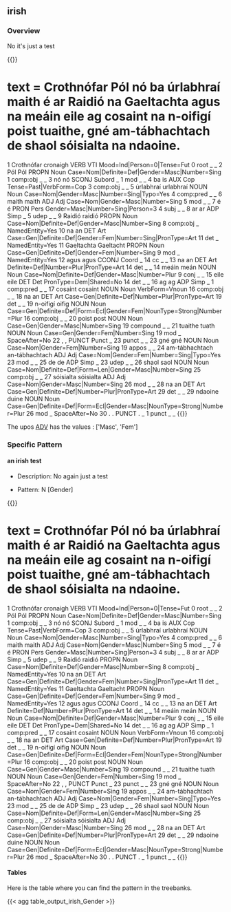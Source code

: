 ## irish

### Overview

 No it's just a test 

{{<conll>}} 
# text = Crothnófar Pól nó ba úrlabhraí maith é ar Raidió na Gaeltachta agus na meáin eile ag cosaint na n-oifigí poist tuaithe, gné am-tábhachtach de shaol sóisialta na ndaoine.
1	Crothnófar	cronaigh	VERB	VTI	Mood=Ind|Person=0|Tense=Fut	0	root	_	_
2	Pól	Pól	PROPN	Noun	Case=Nom|Definite=Def|Gender=Masc|Number=Sing	1	comp:obj	_	_
3	nó	nó	SCONJ	Subord	_	1	mod	_	_
4	ba	is	AUX	Cop	Tense=Past|VerbForm=Cop	3	comp:obj	_	_
5	úrlabhraí	urlabhraí	NOUN	Noun	Case=Nom|Gender=Masc|Number=Sing|Typo=Yes	4	comp:pred	_	_
6	maith	maith	ADJ	Adj	Case=Nom|Gender=Masc|Number=Sing	5	mod	_	_
7	é	é	PRON	Pers	Gender=Masc|Number=Sing|Person=3	4	subj	_	_
8	ar	ar	ADP	Simp	_	5	udep	_	_
9	Raidió	raidió	PROPN	Noun	Case=Nom|Definite=Def|Gender=Masc|Number=Sing	8	comp:obj	_	NamedEntity=Yes
10	na	an	DET	Art	Case=Gen|Definite=Def|Gender=Fem|Number=Sing|PronType=Art	11	det	_	NamedEntity=Yes
11	Gaeltachta	Gaeltacht	PROPN	Noun	Case=Gen|Definite=Def|Gender=Fem|Number=Sing	9	mod	_	NamedEntity=Yes
12	agus	agus	CCONJ	Coord	_	14	cc	_	_
13	na	an	DET	Art	Definite=Def|Number=Plur|PronType=Art	14	det	_	_
14	meáin	meán	NOUN	Noun	Case=Nom|Definite=Def|Gender=Masc|Number=Plur	9	conj	_	_
15	eile	eile	DET	Det	PronType=Dem|Shared=No	14	det	_	_
16	ag	ag	ADP	Simp	_	1	comp:pred	_	_
17	cosaint	cosaint	NOUN	Noun	VerbForm=Vnoun	16	comp:obj	_	_
18	na	an	DET	Art	Case=Gen|Definite=Def|Number=Plur|PronType=Art	19	det	_	_
19	n-oifigí	oifig	NOUN	Noun	Case=Gen|Definite=Def|Form=Ecl|Gender=Fem|NounType=Strong|Number=Plur	16	comp:obj	_	_
20	poist	post	NOUN	Noun	Case=Gen|Gender=Masc|Number=Sing	19	compound	_	_
21	tuaithe	tuath	NOUN	Noun	Case=Gen|Gender=Fem|Number=Sing	19	mod	_	SpaceAfter=No
22	,	,	PUNCT	Punct	_	23	punct	_	_
23	gné	gné	NOUN	Noun	Case=Nom|Gender=Fem|Number=Sing	19	appos	_	_
24	am-tábhachtach	an-tábhachtach	ADJ	Adj	Case=Nom|Gender=Fem|Number=Sing|Typo=Yes	23	mod	_	_
25	de	de	ADP	Simp	_	23	udep	_	_
26	shaol	saol	NOUN	Noun	Case=Nom|Definite=Def|Form=Len|Gender=Masc|Number=Sing	25	comp:obj	_	_
27	sóisialta	sóisialta	ADJ	Adj	Case=Nom|Gender=Masc|Number=Sing	26	mod	_	_
28	na	an	DET	Art	Case=Gen|Definite=Def|Number=Plur|PronType=Art	29	det	_	_
29	ndaoine	duine	NOUN	Noun	Case=Gen|Definite=Def|Form=Ecl|Gender=Masc|NounType=Strong|Number=Plur	26	mod	_	SpaceAfter=No
30	.	.	PUNCT	.	_	1	punct	_	_
{{</conll>}}

 The upos [ADV](docs/general_guideline/Upos/ADV.md) has the values : ['Masc', 'Fem']


### Specific Pattern

#### an irish test 

- Description: No again just a test

- Pattern: N [Gender]


{{<conll>}}
# text = Crothnófar Pól nó ba úrlabhraí maith é ar Raidió na Gaeltachta agus na meáin eile ag cosaint na n-oifigí poist tuaithe, gné am-tábhachtach de shaol sóisialta na ndaoine.
1	Crothnófar	cronaigh	VERB	VTI	Mood=Ind|Person=0|Tense=Fut	0	root	_	_
2	Pól	Pól	PROPN	Noun	Case=Nom|Definite=Def|Gender=Masc|Number=Sing	1	comp:obj	_	_
3	nó	nó	SCONJ	Subord	_	1	mod	_	_
4	ba	is	AUX	Cop	Tense=Past|VerbForm=Cop	3	comp:obj	_	_
5	úrlabhraí	urlabhraí	NOUN	Noun	Case=Nom|Gender=Masc|Number=Sing|Typo=Yes	4	comp:pred	_	_
6	maith	maith	ADJ	Adj	Case=Nom|Gender=Masc|Number=Sing	5	mod	_	_
7	é	é	PRON	Pers	Gender=Masc|Number=Sing|Person=3	4	subj	_	_
8	ar	ar	ADP	Simp	_	5	udep	_	_
9	Raidió	raidió	PROPN	Noun	Case=Nom|Definite=Def|Gender=Masc|Number=Sing	8	comp:obj	_	NamedEntity=Yes
10	na	an	DET	Art	Case=Gen|Definite=Def|Gender=Fem|Number=Sing|PronType=Art	11	det	_	NamedEntity=Yes
11	Gaeltachta	Gaeltacht	PROPN	Noun	Case=Gen|Definite=Def|Gender=Fem|Number=Sing	9	mod	_	NamedEntity=Yes
12	agus	agus	CCONJ	Coord	_	14	cc	_	_
13	na	an	DET	Art	Definite=Def|Number=Plur|PronType=Art	14	det	_	_
14	meáin	meán	NOUN	Noun	Case=Nom|Definite=Def|Gender=Masc|Number=Plur	9	conj	_	_
15	eile	eile	DET	Det	PronType=Dem|Shared=No	14	det	_	_
16	ag	ag	ADP	Simp	_	1	comp:pred	_	_
17	cosaint	cosaint	NOUN	Noun	VerbForm=Vnoun	16	comp:obj	_	_
18	na	an	DET	Art	Case=Gen|Definite=Def|Number=Plur|PronType=Art	19	det	_	_
19	n-oifigí	oifig	NOUN	Noun	Case=Gen|Definite=Def|Form=Ecl|Gender=Fem|NounType=Strong|Number=Plur	16	comp:obj	_	_
20	poist	post	NOUN	Noun	Case=Gen|Gender=Masc|Number=Sing	19	compound	_	_
21	tuaithe	tuath	NOUN	Noun	Case=Gen|Gender=Fem|Number=Sing	19	mod	_	SpaceAfter=No
22	,	,	PUNCT	Punct	_	23	punct	_	_
23	gné	gné	NOUN	Noun	Case=Nom|Gender=Fem|Number=Sing	19	appos	_	_
24	am-tábhachtach	an-tábhachtach	ADJ	Adj	Case=Nom|Gender=Fem|Number=Sing|Typo=Yes	23	mod	_	_
25	de	de	ADP	Simp	_	23	udep	_	_
26	shaol	saol	NOUN	Noun	Case=Nom|Definite=Def|Form=Len|Gender=Masc|Number=Sing	25	comp:obj	_	_
27	sóisialta	sóisialta	ADJ	Adj	Case=Nom|Gender=Masc|Number=Sing	26	mod	_	_
28	na	an	DET	Art	Case=Gen|Definite=Def|Number=Plur|PronType=Art	29	det	_	_
29	ndaoine	duine	NOUN	Noun	Case=Gen|Definite=Def|Form=Ecl|Gender=Masc|NounType=Strong|Number=Plur	26	mod	_	SpaceAfter=No
30	.	.	PUNCT	.	_	1	punct	_	_
{{</conll>}}

#### Tables

 Here is the table where you can find the pattern in the treebanks.

{{< agg table_output_irish_Gender >}}
